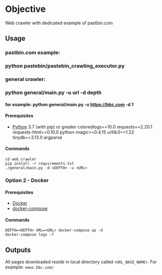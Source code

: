 # Objective

Web crawler with dedicated example of pastbin.com

## Usage

### pastbin.com example:
### python pastebin/pastebin_crawling_executor.py

### general crawler:
### python general/main.py -u url -d depth
#### for example: python general/main.py -u https://bbc.com -d 1

#### Prerequisites

- [Python](https://www.python.org/) 3.7 (with pip) or greater
coloredlogs==10.0
requests==2.20.1
requests-html==0.10.0
python-magic>=0.4.15
urllib3==1.22
tinydb==3.13.0
argparse

#### Commands

``` shell
cd web_crawler
pip install -r requirements.txt
./general/main.py -d <DEPTH> -u <URL>
```

### Option 2 - Docker

#### Prerequisites

- [Docker](https://www.python.org/)
- [docker-compose](https://docs.docker.com/compose/install/)

#### Commands

``` shell
DEPTH=<DEPTH> URL=<URL> docker-compose up -d
docker-compose logs -f
```

## Outputs

All pages downloaded reside in local directory called `<URL_BASE_NAME>`.
For example: `news.bbc.com/`
